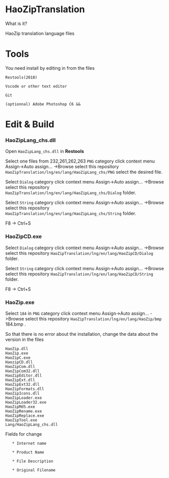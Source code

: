 # HaoZipTranslation
What is it?

HaoZip translation language files

# Tools
 
You need install by editing in from the files

    Restools(2018)
    
    Vscode or other text editor
    
    Git
    
    (optionnal) Adobe Photoshop C6 &&

# Edit & Build
### HaoZipLang_chs.dll
Open `HaoZipLang_chs.dll` in **Restools** 
    
   Select one files from 232,261,262,263  `PNG` category click context menu Assign->Auto assign... ->Browse select this repository `HaoZipTranslation/lng/en/lang/HaoZipLang_chs/PNG` select the desired file.
    

   Select `Dialog` category click context menu Assign->Auto assign... ->Browse select this repository `HaoZipTranslation/lng/en/lang/HaoZipLang_chs/Dialog` folder.
    
   Select `String` category click context menu Assign->Auto assign... ->Browse select this repository `HaoZipTranslation/lng/en/lang/HaoZipLang_chs/String` folder.
    
       
   F8 -> Ctrl+S
   
   
  ### HaoZipCD.exe
  
   Select `Dialog` category click context menu Assign->Auto assign... ->Browse select this repository `HaoZipTranslation/lng/en/lang/HaoZipCD/Dialog` folder.
    
   Select `String` category click context menu Assign->Auto assign... ->Browse select this repository `HaoZipTranslation/lng/en/lang/HaoZipCD/String` folder.

 F8 -> Ctrl+S
 
  ### HaoZip.exe
 Select `184` in `PNG` category click context menu Assign->Auto assign... ->Browse select this repository `HaoZipTranslation/lng/en/lang/HaoZip/bmp` 184.bmp .
    
So that there is no error about the installation, change the data about the version in the files

    HaoZip.dll
    HaoZip.exe
    HaoZipC.exe
    HaozipCD.dll
    HaoZipCom.dll
    HaoZipCom32.dll
    HaoZipEditor.dll
    HaoZipExt.dll
    HaoZipExt32.dll
    HaoZipFormats.dll
    HaoZipIcons.dll
    HaoZipLoader.exe
    HaoZipLoader32.exe
    HaoZipMd5.exe
    HaoZipRename.exe
    HaoZipReplace.exe
    HaoZipTool.exe
    Lang/HaoZipLang_chs.dll
    
   Fields for change
   
       * Internet name
       
       * Product Name
       
       * File Description
       
       * Original Filename
  
  
  
  
  

